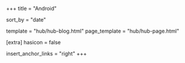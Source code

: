 +++
title = "Android"

sort_by = "date"

template = "hub/hub-blog.html"
page_template = "hub/hub-page.html"

[extra]
hasicon = false

insert_anchor_links = "right"
+++
